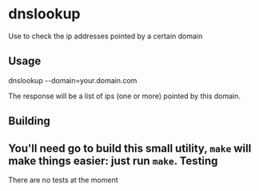 dnslookup
================
Use to check the ip addresses pointed by a certain domain

Usage
-----------
dnslookup --domain=your.domain.com

The response will be a list of ips (one or more) pointed by this domain.

Building
--------------
You'll need go to build this small utility, `make`  will make things easier:
just run `make`.
Testing
------------
There are no tests at the moment

